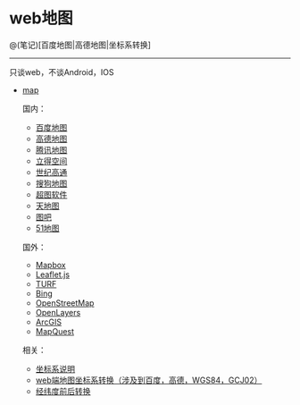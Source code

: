 # web地图

@(笔记)[百度地图|高德地图|坐标系转换]

-------------------

只谈web，不谈Android，IOS

- [map](https://github.com/lhywell/map/blob/master/README.md)

	国内：

	- [百度地图](https://github.com/lhywell/map/blob/master/1.1README.md)
	- [高德地图](https://github.com/lhywell/map/blob/master/1.2README.md)
	- [腾讯地图](https://github.com/lhywell/map/blob/master/1.3README.md)
	- [立得空间](https://github.com/lhywell/map/blob/master/1.4README.md)
	- [世纪高通](https://github.com/lhywell/map/blob/master/1.5README.md)
	- [搜狗地图](https://github.com/lhywell/map/blob/master/1.6README.md)
	- [超图软件](https://github.com/lhywell/map/blob/master/1.7README.md)
	- [天地图](https://github.com/lhywell/map/blob/master/1.8README.md)
	- [图吧](https://github.com/lhywell/map/blob/master/1.9README.md)
	- [51地图](https://github.com/lhywell/map/blob/master/1.901README.md)
	
	国外：

	- [Mapbox](https://github.com/lhywell/map/blob/master/2.1README.md)
	- [Leaflet.js](https://github.com/lhywell/map/blob/master/2.2README.md)
	- [TURF](https://github.com/lhywell/map/blob/master/2.3README.md)
	- [Bing](https://github.com/lhywell/map/blob/master/2.4README.md)
	- [OpenStreetMap](https://github.com/lhywell/map/blob/master/2.5README.md)
	- [OpenLayers](https://github.com/lhywell/map/blob/master/2.6README.md)
	- [ArcGIS](https://github.com/lhywell/map/blob/master/2.7README.md)
	- [MapQuest](https://github.com/lhywell/map/blob/master/2.8README.md)

	相关：

	- [坐标系说明](https://github.com/lhywell/map/blob/master/3.0README.md)
	- [web端地图坐标系转换（涉及到百度，高德，WGS84，GCJ02）](https://github.com/lhywell/map/blob/master/3.1README.md)
	- [经纬度前后转换](https://github.com/lhywell/map/blob/master/3.2README.md)





